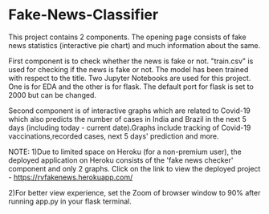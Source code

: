 # Fake-News-Classifier

This project contains 2 components. The opening page consists of fake news statistics (interactive pie chart) and much information about the same. 

First component is to check whether the news is fake or not. "train.csv" is used for checking if the news is fake or not. The model has been trained with respect to the title. Two Jupyter Notebooks are used for this project. One is for EDA and the other is for flask. The default port for flask is set to 2000 but can be changed. 

Second component is of interactive graphs which are related to Covid-19 which also predicts the number of cases in India and Brazil in the next 5 days (including today - current date).Graphs include tracking of Covid-19 vaccinations,recorded cases, next 5 days' prediction and more. 

NOTE: 
1)Due to limited space on Heroku (for a non-premium user), the deployed application on Heroku consists of the 'fake news checker' component and only 2 graphs. Click on the link to view the deployed project - https://rvfakenews.herokuapp.com/

2)For better view experience, set the Zoom of browser window to 90% after running app.py in your flask terminal.  
